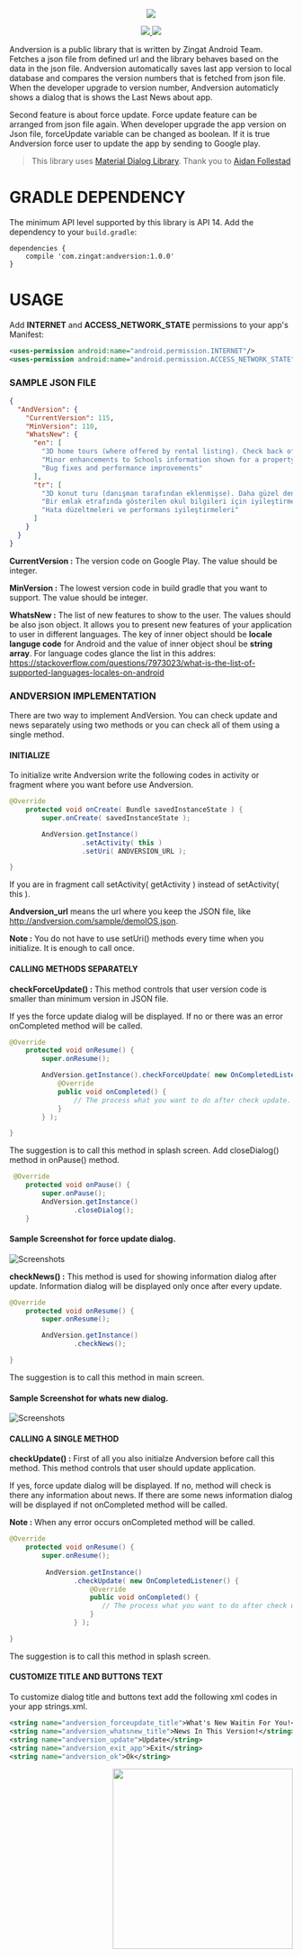 <p align="center">
  <img align="middle" src="https://raw.githubusercontent.com/zingat/andversion/dev/art/andversionLogo.png">
</p>


<p align="center">
  
  <a href="https://bintray.com/zingatmobil/AndVersion/andversion/1.0.0">
    <img src="https://api.bintray.com/packages/zingatmobil/AndVersion/andversion/images/download.svg">
  </a>
  <a target="_blank" href="https://android-arsenal.com/api?level=14">
    <img src="https://img.shields.io/badge/API-14%2B-orange.svg">
  </a>
</p>

Andversion is a public library that is written by Zingat Android Team. Fetches a json file from defined url and the library behaves based on the data in the json file. Andversion automatically saves last app version to local database and compares the version numbers that is fetched from json file. When the developer upgrade to version number, Andversion automaticly shows a dialog that is shows the Last News about app.

Second feature is about force update. Force update feature can be arranged from json file again. When developer upgrade the app version on Json file, forceUpdate variable can be changed as boolean. If it is true Andversion force user to update the app by sending to Google play.

> This library uses [Material Dialog Library](https://github.com/afollestad/material-dialogs).
Thank you to [Aidan Follestad](https://github.com/afollestad)

# GRADLE DEPENDENCY
The minimum API level supported by this library is API 14.
Add the dependency to your `build.gradle`:

```Gradle
dependencies {
    compile 'com.zingat:andversion:1.0.0'
}
```

# USAGE
Add **INTERNET** and **ACCESS_NETWORK_STATE** permissions to your app's Manifest:
```xml
<uses-permission android:name="android.permission.INTERNET"/>
<uses-permission android:name="android.permission.ACCESS_NETWORK_STATE"/>
```

### SAMPLE JSON FILE
```json
{
  "AndVersion": {
    "CurrentVersion": 115,
    "MinVersion": 110,
    "WhatsNew": {
      "en": [
        "3D home tours (where offered by rental listing). Check back often for more 3D home tours as they are added for a more immersive experience!",
        "Minor enhancements to Schools information shown for a property",
        "Bug fixes and performance improvements"
      ],
      "tr": [
        "3D konut turu (danışman tarafından eklenmişse). Daha güzel deneyimleri için 3D ev turları için sık sık uygulamamızı kullanabilirsiniz.",
        "Bir emlak etrafında gösterilen okul bilgileri için iyileştirmeler",
        "Hata düzeltmeleri ve performans iyileştirmeleri"
      ]
    }
  }
}

```
**CurrentVersion :** The version code on Google Play. The value should be integer.

**MinVersion :** The lowest version code in build gradle that you want to support. The value should be integer.

**WhatsNew :** The list of new features to show to the user. The values should be also json object. It allows you to present new features of your application to user in different languages.
The key of inner object should be **locale languge code** for Android and the value of inner object shoul be **string array**. For language codes glance the list in this addres:
https://stackoverflow.com/questions/7973023/what-is-the-list-of-supported-languages-locales-on-android

### ANDVERSION IMPLEMENTATION

There are two way to implement AndVersion. You can check update and news separately using two methods or you can check all of them using a single method.

#### INITIALIZE

To initialize write Andversion write the following codes in activity or fragment where you want before use Andversion.
```java
@Override
    protected void onCreate( Bundle savedInstanceState ) {
        super.onCreate( savedInstanceState );

        AndVersion.getInstance()
                  .setActivity( this )
                  .setUri( ANDVERSION_URL );

}
```
If you are in fragment call setActivity( getActivity ) instead of setActivity( this ).

**Andversion_url** means the url where you keep the JSON file, like http://andversion.com/sample/demoIOS.json.

**Note :** You do not have to use setUri() methods every time when you initialize. It is enough to call once.

#### CALLING METHODS SEPARATELY

**checkForceUpdate() :** This method controls that user version code is smaller than minimum version in JSON file.

If yes the force update dialog will be displayed. If no or there was an error onCompleted method will be called.

```java
@Override
    protected void onResume() {
        super.onResume();

        AndVersion.getInstance().checkForceUpdate( new OnCompletedListener() {
            @Override
            public void onCompleted() {
                // The process what you want to do after check update.
            }
        } );

}
```
The suggestion is to call this method in splash screen.
Add closeDialog() method in onPause() method.

```java
 @Override
    protected void onPause() {
        super.onPause();
        AndVersion.getInstance()
                .closeDialog();
    }
```
#### Sample Screenshot for force update dialog.
![Screenshots](https://raw.githubusercontent.com/zingat/andversion/dev/art/forceUpdateShowcase.png)

**checkNews() :** This method is used for showing information dialog after update. Information dialog will be displayed only once after every update.


```java
@Override
    protected void onResume() {
        super.onResume();

        AndVersion.getInstance()
                .checkNews();

}
```
The suggestion is to call this method in main screen.

#### Sample Screenshot for whats new dialog.
![Screenshots](https://raw.githubusercontent.com/zingat/andversion/dev/art/whatsNewShowcase.png)

#### CALLING A SINGLE METHOD

**checkUpdate() :** First of all you also initialze Andversion before call this method. 
This method controls that user should update application. 

If yes, force update dialog will be displayed. If no, method will check is there any information about news. 
If there are some news information dialog will be displayed if not onCompleted method will be called.

**Note :** When any error occurs onCompleted method will be called. 

```java
@Override
    protected void onResume() {
        super.onResume();
        
         AndVersion.getInstance()
                .checkUpdate( new OnCompletedListener() {
                    @Override
                    public void onCompleted() {
                       // The process what you want to do after check update.
                    }
                } );

}
```
The suggestion is to call this method in splash screen. 

#### CUSTOMIZE TITLE AND BUTTONS TEXT

To customize dialog title and buttons text add the following xml codes in your app strings.xml.

```xml
<string name="andversion_forceupdate_title">What's New Waitin For You!</string>
<string name="andversion_whatsnew_title">News In This Version!</string>
<string name="andversion_update">Update</string>
<string name="andversion_exit_app">Exit</string>
<string name="andversion_ok">Ok</string>
```

<img align="right" src="https://raw.githubusercontent.com/zingat/andversion/dev/art/zingatLogo.png" width="320">
